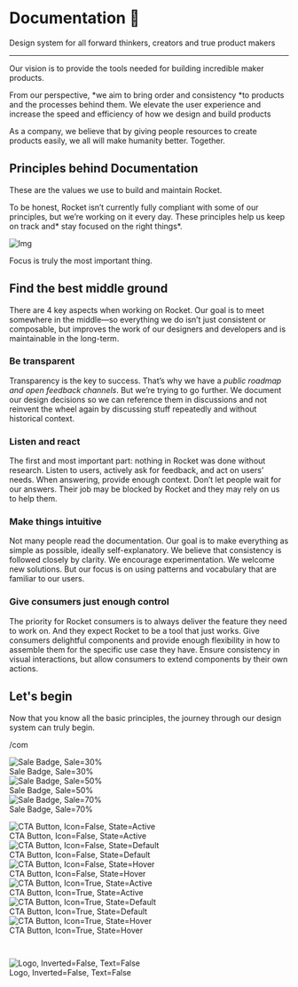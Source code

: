 
# Documentation 🚀

Design system for all forward thinkers, creators and true product makers

---

Our vision is to provide the tools needed for building incredible maker products.

From our perspective, *we aim to bring order and consistency *to products and the processes behind them. We elevate the user experience and increase the speed and efficiency of how we design and build products

As a company, we believe that by giving people resources to create products easily, we all will make humanity better. Together.

## Principles behind Documentation

These are the values we use to build and maintain Rocket.

To be honest, Rocket isn’t currently fully compliant with some of our principles, but we’re working on it every day. These principles help us keep on track and* stay focused on the right things*.

![Img](https://studio-assets.supernova.io/design-systems/14533/9289758a-6300-472a-bbc6-a57098081abf.jpeg?Expires=1990828800&Policy=eyJTdGF0ZW1lbnQiOlt7IlJlc291cmNlIjoiaHR0cHM6Ly9zdHVkaW8tYXNzZXRzLnN1cGVybm92YS5pby9kZXNpZ24tc3lzdGVtcy8xNDUzMy85Mjg5NzU4YS02MzAwLTQ3MmEtYmJjNi1hNTcwOTgwODFhYmYuanBlZyIsIkNvbmRpdGlvbiI6eyJEYXRlTGVzc1RoYW4iOnsiQVdTOkVwb2NoVGltZSI6MTk5MDgyODgwMH19fV19&Signature=E9DL6D-ZtS~4qaH18y5tnHC4gtpQUzZb85NmDFMuezn~MaWHPSumzBv6tXkxGqSgGyKh~9FaYnbfHkcJhU~4F~jdbuY70gbRxUpvnBtyCpz8o0mci-d2A9WoIZ3RGl11izD3c2WMfUaKhSaFlUw8cTGP-9vrqeUi58O2P4zYT9eAeyvOIFzQXgIgljhxiB9mIVU5a4j1vDL8ntJpagEZukKRskOgMrrB4LNQ-nRsvXFF7W5C5EkdoZPZf4jFxcQu2Yj6M9-bqNBXubYMsYYhEXqvqUOAnYVaE59E5PSSe43HKv2gp1ajSJ3ttHtTtCITO8Vyfh1FoTl03Z18ki8iZg__&Key-Pair-Id=APKAJGK34LCCAUR7N6LA)

Focus is truly the most important thing.

## Find the best middle ground

There are 4 key aspects when working on Rocket. Our goal is to meet somewhere in the middle—so everything we do isn’t just consistent or composable, but improves the work of our designers and developers and is maintainable in the long-term.

### Be transparent

Transparency is the key to success. That’s why we have a *public roadmap and open feedback channels*. But we’re trying to go further. We document our design decisions so we can reference them in discussions and not reinvent the wheel again by discussing stuff repeatedly and without historical context.

### Listen and react

The first and most important part: nothing in Rocket was done without research. Listen to users, actively ask for feedback, and act on users’ needs. When answering, provide enough context. Don’t let people wait for our answers. Their job may be blocked by Rocket and they may rely on us to help them.

### Make things intuitive

Not many people read the documentation. Our goal is to make everything as simple as possible, ideally self-explanatory. We believe that consistency is followed closely by clarity. We encourage experimentation. We welcome new solutions. But our focus is on using patterns and vocabulary that are familiar to our users.

### Give consumers just enough control

The priority for Rocket consumers is to always deliver the feature they need to work on. And they expect Rocket to be a tool that just works. Give consumers delightful components and provide enough flexibility in how to assemble them for the specific use case they have. Ensure consistency in visual interactions, but allow consumers to extend components by their own actions.

## Let's begin

Now that you know all the basic principles, the journey through our design system can truly begin.

/com

  
![Sale Badge, Sale=30%](https://studio-assets.supernova.io/design-systems/14533/7567025c-ffad-4e79-ac5c-bfdd0017df62.png?Expires=1990828800&Policy=eyJTdGF0ZW1lbnQiOlt7IlJlc291cmNlIjoiaHR0cHM6Ly9zdHVkaW8tYXNzZXRzLnN1cGVybm92YS5pby9kZXNpZ24tc3lzdGVtcy8xNDUzMy83NTY3MDI1Yy1mZmFkLTRlNzktYWM1Yy1iZmRkMDAxN2RmNjIucG5nIiwiQ29uZGl0aW9uIjp7IkRhdGVMZXNzVGhhbiI6eyJBV1M6RXBvY2hUaW1lIjoxOTkwODI4ODAwfX19XX0_&Signature=mwZkSK0LKV791yAPrCFsYYwJc1Z0ijxbTWsVNKceOE6lhN219s6wptOwOBu6AH1g34AODMQfPeNaDgvYfkE9Lqe9MoxyiM9yPIpCbUCzbk2TiwJeTGKfHgLeenBPhEC-bCHCJYQ3UPBIUPQs6fSQ6VQhU6db9U3gL7cODjQIXLkb3jOcstaSxKR3f3-PBMlWYgTyvYqIrP~uGMNGbC7uEMuJuym~aRb7c-FkEe~VVuC6ge6eLPSW2OAaxbbx2NcicS0OWDTlc-Y39PyRnW1vOGYjzd6~seOgcl8gpW9CABLdaOkbwT5LlHx3VvTXDxFbjeDlywoeBY0egG2f1MRLyA__&Key-Pair-Id=APKAJGK34LCCAUR7N6LA)  
Sale Badge, Sale=30%  
![Sale Badge, Sale=50%](https://studio-assets.supernova.io/design-systems/14533/fcc0035e-dde4-4d03-8352-93a906fffbee.png?Expires=1990828800&Policy=eyJTdGF0ZW1lbnQiOlt7IlJlc291cmNlIjoiaHR0cHM6Ly9zdHVkaW8tYXNzZXRzLnN1cGVybm92YS5pby9kZXNpZ24tc3lzdGVtcy8xNDUzMy9mY2MwMDM1ZS1kZGU0LTRkMDMtODM1Mi05M2E5MDZmZmZiZWUucG5nIiwiQ29uZGl0aW9uIjp7IkRhdGVMZXNzVGhhbiI6eyJBV1M6RXBvY2hUaW1lIjoxOTkwODI4ODAwfX19XX0_&Signature=LktCSrZfQNW8erBNZj8toZhzjggpwV5D-KkhjgHLVgCwbqmUaWUg4gj8XvcCgIo-cAMyAvMkikA7hwMy~QCi3bu~3-cDSWVyo23fAbj9q~eQY9jCHF-lqDedOVx-zUwvIBU65Dkvo44I858rU8iZvJBnCdeX3kin2LQdLi1x3MJ49WSvspbAfJKLA18DRbxkMTZTP1Kls2QIamiINue8uR2TYiQOPpfIlAkqa5Iu86hiALyv-mrm0Pp3Y0CEemvIU7KUI0lBVWTZC0l9g1~RIee~z6xHXSFP5B38xkcDuyeDJenAu1dRLUlncNeU74DrhN9z1D98U5Wti-DG4UjUsQ__&Key-Pair-Id=APKAJGK34LCCAUR7N6LA)  
Sale Badge, Sale=50%  
![Sale Badge, Sale=70%](https://studio-assets.supernova.io/design-systems/14533/88a1c6b2-7eb9-4755-9533-511cc75de1a9.png?Expires=1990828800&Policy=eyJTdGF0ZW1lbnQiOlt7IlJlc291cmNlIjoiaHR0cHM6Ly9zdHVkaW8tYXNzZXRzLnN1cGVybm92YS5pby9kZXNpZ24tc3lzdGVtcy8xNDUzMy84OGExYzZiMi03ZWI5LTQ3NTUtOTUzMy01MTFjYzc1ZGUxYTkucG5nIiwiQ29uZGl0aW9uIjp7IkRhdGVMZXNzVGhhbiI6eyJBV1M6RXBvY2hUaW1lIjoxOTkwODI4ODAwfX19XX0_&Signature=DRDiVwWemQMRfCgOyEa3Ar1~RD-zWC59eMGFBElr6DwyzLvPji8okccJTvlgkcBmKgMzelgTGNSG-hYWM3raLsOlWFlyxDS-TRZjeVzOAoWCI3seWFsyC7qlZkUMSokpcoxWOQqBm4yBJDpGuAgMHLTyKBHdRqtT9k3OjSCri0QxowONN3m~lo7BjchG~~OMFPORDVVoSpp9nHrA2pJXIS98oYzsykJvCQFySLYmSeWhb6i4aeNXb9FvEeJJriGTrk18LqghzPYvEncz~TotTekgeJsdLCa-HCDjxPFG3BLBjr5gMjfh72q0vJuA6dpaprjY8DiyuWjf5ZnbhYD8AQ__&Key-Pair-Id=APKAJGK34LCCAUR7N6LA)  
Sale Badge, Sale=70%  


  
![CTA Button, Icon=False, State=Active](https://studio-assets.supernova.io/design-systems/14533/45fe8723-ca8d-48b4-9d73-f3ce1fef7285.png?Expires=1990828800&Policy=eyJTdGF0ZW1lbnQiOlt7IlJlc291cmNlIjoiaHR0cHM6Ly9zdHVkaW8tYXNzZXRzLnN1cGVybm92YS5pby9kZXNpZ24tc3lzdGVtcy8xNDUzMy80NWZlODcyMy1jYThkLTQ4YjQtOWQ3My1mM2NlMWZlZjcyODUucG5nIiwiQ29uZGl0aW9uIjp7IkRhdGVMZXNzVGhhbiI6eyJBV1M6RXBvY2hUaW1lIjoxOTkwODI4ODAwfX19XX0_&Signature=kuXinEHmqPGk9ZQSbtXz7WTwQ3uLxaT70ICA0HMbBG~xcNoKfaak1X2gPQ2RCzKfMIopnQ7AGp06a~BEWndABmuXl8jIR66lgXixHhdWZnpij1yZ06Kj-NGGt8xND2Vt8Cre36w5YgflgCn8CkvgIF3cO~O5ibYHqUZ2potr8ReXO43DZV0jL7ZgPfeO8EJbZyCaIhiRwzgOPk~h4LeCsG5q~0utoI4QBuGpJvvFEaPp7-yB4cpj858jIWunreanXygh4Bz3r6a99yLhQAl~M2HJzN5S4hNADW1-zeMVR23-6JPtk60T0V6Mb6FbPGMMj7QINjpPG-eFIFIHnj8NHA__&Key-Pair-Id=APKAJGK34LCCAUR7N6LA)  
CTA Button, Icon=False, State=Active  
![CTA Button, Icon=False, State=Default](https://studio-assets.supernova.io/design-systems/14533/4f871ddd-7b6d-48b3-bb98-f77953104e7e.png?Expires=1990828800&Policy=eyJTdGF0ZW1lbnQiOlt7IlJlc291cmNlIjoiaHR0cHM6Ly9zdHVkaW8tYXNzZXRzLnN1cGVybm92YS5pby9kZXNpZ24tc3lzdGVtcy8xNDUzMy80Zjg3MWRkZC03YjZkLTQ4YjMtYmI5OC1mNzc5NTMxMDRlN2UucG5nIiwiQ29uZGl0aW9uIjp7IkRhdGVMZXNzVGhhbiI6eyJBV1M6RXBvY2hUaW1lIjoxOTkwODI4ODAwfX19XX0_&Signature=kglOkFRK4BVCh3SgQeQwerTJ6P3Rj4sGz4ZbwvSfP72~CQ7N2IvNtGJhcIeHvwvUz8bBduNN24alL90nPmHjBcmmNvtBDCmaZOx1uGcfPH6ILzEyKd~umIl9mEjbZo3NWC8PMnC1AGXGabr3paWBrHWBcZYm1rSIoH6t~QdftQ8oNpmYgcNwI8BkjAhsuNMl~lIH2l-sMvQ4ZLGcT55rNZ9MM1thT5pxyGIZtoLKTv1WsR2B6kyniv3uX-VZsY6Yl0EDWKry3lP~KpJkeJmfY4gfEdvUXETbTrl30Vvzbz73GErEQsLptiHG~K8Ex65AGa1nQPKmqFAR7TFOIa5epg__&Key-Pair-Id=APKAJGK34LCCAUR7N6LA)  
CTA Button, Icon=False, State=Default  
![CTA Button, Icon=False, State=Hover](https://studio-assets.supernova.io/design-systems/14533/6d7e973a-078c-44ad-9fe9-c853cd659c17.png?Expires=1990828800&Policy=eyJTdGF0ZW1lbnQiOlt7IlJlc291cmNlIjoiaHR0cHM6Ly9zdHVkaW8tYXNzZXRzLnN1cGVybm92YS5pby9kZXNpZ24tc3lzdGVtcy8xNDUzMy82ZDdlOTczYS0wNzhjLTQ0YWQtOWZlOS1jODUzY2Q2NTljMTcucG5nIiwiQ29uZGl0aW9uIjp7IkRhdGVMZXNzVGhhbiI6eyJBV1M6RXBvY2hUaW1lIjoxOTkwODI4ODAwfX19XX0_&Signature=U7bM7RZ~gpewIMwNutv2JcAkd3OoVMo0Rbw-CjJcaFG7FPyQdZC8qf5CcAc8niWCevF67GQo~6FRBFWLKOk8WaNKCSDP7RxN7z7yHGpaT0Z32NBQ-wCncoAhcnBK1AGErSxyKUta73nFvqHyUYJNQYqFm9xTszZWJ3aEv0Pv3ywewcLEZhrGwyFtD55piYDlX1fz9pVz5JOghhvEq5PIRGImOdX0pJ~~CjHXeLyVE3gQaNUq~e5sfEb3qlY~5G8EUr9ULQeiK58eoeF-u7SRPJ9zfOGYi98nhPxy2RiefRMKCxajvui46u46MqcRtFojp5HScuJsSK2wIRLjSx-1DQ__&Key-Pair-Id=APKAJGK34LCCAUR7N6LA)  
CTA Button, Icon=False, State=Hover  
![CTA Button, Icon=True, State=Active](https://studio-assets.supernova.io/design-systems/14533/a9768f30-37e7-485d-8693-64e16672492c.png?Expires=1990828800&Policy=eyJTdGF0ZW1lbnQiOlt7IlJlc291cmNlIjoiaHR0cHM6Ly9zdHVkaW8tYXNzZXRzLnN1cGVybm92YS5pby9kZXNpZ24tc3lzdGVtcy8xNDUzMy9hOTc2OGYzMC0zN2U3LTQ4NWQtODY5My02NGUxNjY3MjQ5MmMucG5nIiwiQ29uZGl0aW9uIjp7IkRhdGVMZXNzVGhhbiI6eyJBV1M6RXBvY2hUaW1lIjoxOTkwODI4ODAwfX19XX0_&Signature=jJrshwNXwu9oOHMlmiwFHdMGsVzb7eBf~bMBaEoPN3~sdFwGC4NBBLrOTRvHEpXziAdePv-rKx-yi7Vz6QJdMJ6~6g~a2jLlYQYxMjq23bUuAgZbzqkMDoHl982hrvyGObkly6ssu2lf2R0nvqmRXgOip0-xIkn3baAOYLb3vWIfpXKl1huOp0~EXNwNB8rTacI9IAqnr4gAGmkHjA~mhet1l4Ge7r2t4qGobXVVZrTW2iNN3ItSsBLpi5pbgDHL1vi~mp1OBwTNGtXKuKgTG-T3JLumrT8sT9Cc~VjU2Bs~3bZPhHjc8Ym23eIRbR4eIysT45DEsa1zb6e0g32Fxg__&Key-Pair-Id=APKAJGK34LCCAUR7N6LA)  
CTA Button, Icon=True, State=Active  
![CTA Button, Icon=True, State=Default](https://studio-assets.supernova.io/design-systems/14533/0dc421dc-573e-449f-8993-252900b831a0.png?Expires=1990828800&Policy=eyJTdGF0ZW1lbnQiOlt7IlJlc291cmNlIjoiaHR0cHM6Ly9zdHVkaW8tYXNzZXRzLnN1cGVybm92YS5pby9kZXNpZ24tc3lzdGVtcy8xNDUzMy8wZGM0MjFkYy01NzNlLTQ0OWYtODk5My0yNTI5MDBiODMxYTAucG5nIiwiQ29uZGl0aW9uIjp7IkRhdGVMZXNzVGhhbiI6eyJBV1M6RXBvY2hUaW1lIjoxOTkwODI4ODAwfX19XX0_&Signature=XIiJyasyBw5ymvBg~96Gg0vLGgUflbUb1C6O958MvUff85lJC1xOImP6kzwNHwHfKx6ITfp-LOhalaTCKnokdiW2tjxVsZmVMuzAvXZIReWO1uoSgUVSc1TJSxr8pMc~f7QB15f-Gj8J~UJK6mCXcoCQkKFZbTPuwrj-Y85ymmtxfm4QDwTKWtoHZjYrlG0ggIBocOx2m-UGeQqzs5UUmBI3xWJdf22cmG8SSFSBDzFzLCWJrmtJK~Qd5ZYm43Vy5NgjYxfYYFKvMM3-M80bZUhpq6MV9rb7TiPUpmFuMZyiQ1qwTN8NCW0TSkI9CSdmQaVfdtAuQAjgZGwO75db~w__&Key-Pair-Id=APKAJGK34LCCAUR7N6LA)  
CTA Button, Icon=True, State=Default  
![CTA Button, Icon=True, State=Hover](https://studio-assets.supernova.io/design-systems/14533/5fdf22b5-aa1d-4962-a2f4-e8eef4ad867c.png?Expires=1990828800&Policy=eyJTdGF0ZW1lbnQiOlt7IlJlc291cmNlIjoiaHR0cHM6Ly9zdHVkaW8tYXNzZXRzLnN1cGVybm92YS5pby9kZXNpZ24tc3lzdGVtcy8xNDUzMy81ZmRmMjJiNS1hYTFkLTQ5NjItYTJmNC1lOGVlZjRhZDg2N2MucG5nIiwiQ29uZGl0aW9uIjp7IkRhdGVMZXNzVGhhbiI6eyJBV1M6RXBvY2hUaW1lIjoxOTkwODI4ODAwfX19XX0_&Signature=hQD3dEvWDZrgotn445k2d1Z9GraP0nWiv2-v5h94RWsnkK1UiUyBHnDKBxHziKsnpItcv2qbiPnptGRmyM2utW1CUULBqUr3xM7JIb6Qva4fzt8BYNg8T7A8AHbc~Y~W-daZIrZfTEczA68mljAMTIWTkFRsndpgr1t~v4mC4Hrm4VlbWiQB-hdeC0a~JHmTjq8a4FKGIeK5gQoFjbKDHOWpmtVC~~PTuw3BKnt67LneNG7pNyFhNfk2Uxm6X4uB7DAZ3Ex0o3CLcN3oJjFIWxRVYr32S-n7uJZkUrUVmGdmQcTtL0TsFJhGtUQQXEn9Z4mdSW7zwEgmby4fjySpkA__&Key-Pair-Id=APKAJGK34LCCAUR7N6LA)  
CTA Button, Icon=True, State=Hover  


```javascript  
  
```

  
![Logo, Inverted=False, Text=False](https://studio-assets.supernova.io/design-systems/14533/064ff956-481d-4d70-947f-b6bb3b430eea.png?Expires=1990828800&Policy=eyJTdGF0ZW1lbnQiOlt7IlJlc291cmNlIjoiaHR0cHM6Ly9zdHVkaW8tYXNzZXRzLnN1cGVybm92YS5pby9kZXNpZ24tc3lzdGVtcy8xNDUzMy8wNjRmZjk1Ni00ODFkLTRkNzAtOTQ3Zi1iNmJiM2I0MzBlZWEucG5nIiwiQ29uZGl0aW9uIjp7IkRhdGVMZXNzVGhhbiI6eyJBV1M6RXBvY2hUaW1lIjoxOTkwODI4ODAwfX19XX0_&Signature=aWsRYAiJnhE~j3uVoioXOHNzJ5pVWcMom1VJXNmVgM-RCrdqabRdQggzEeAYa2tIcYrWTNQ6xtvXnhLYcXdAtnK~KpesMkTSWUj7KrzczRmNRvtV4xDNC7~jVoHWEQY~Sw8IxcvuNpbJpaBBw3Rd9wKNLnHXo~2u1Ry3TDxe1~iaLHjWx-kF6oTfiIzQzhG-jfqb3GxjV2YFSw5OCBPA-wc6i2LSD2DwdAjQV6bDDJmECnMiLqS7FtzRmrrWI8oGzo8JRAdoBgzp8iGOCbMgfH4h1oQhDnHPP55ofzMX0oyLw28MKe-g1Vd8~GSRPoh~ptz~Fs4mvIw62chBkgyNUg__&Key-Pair-Id=APKAJGK34LCCAUR7N6LA)  
Logo, Inverted=False, Text=False  


  
  
